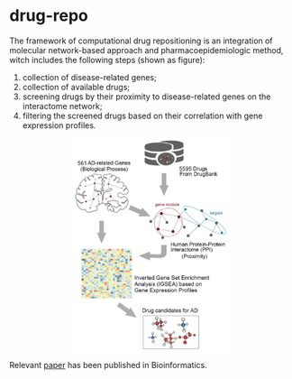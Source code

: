 # drug-repo

The framework of computational drug repositioning is an integration of molecular network-based approach and pharmacoepidemiologic method, witch includes the following steps (shown as figure):

1. collection of disease-related genes;
2. collection of available drugs;
3. screening drugs by their proximity to disease-related genes on the interactome network;
4. filtering the screened drugs based on their correlation with gene expression profiles.

<div align="center">   
<img src="images/figure1.jpg" width = "280" height = "380" alt="fig1" align=center />
</div>

Relevant [paper](https://academic.oup.com/bioinformatics/article/36/17/4626/5855131) has been published in Bioinformatics.
